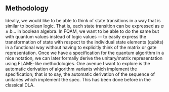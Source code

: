 
## Methodology

Ideally, we would like to be able to think of state transitions in a way that is similar to boolean logic. That is, each state transition can be expressed as $a \land b \ldots$ in boolean algebra. In FQAM, we want to be able to do the same but with quantum values instead of logic values -- to easily express the transformation of state with respect to the individual state elements (qubits) in a functional way without having to explicitly think of the matrix or gate representation. Once we have a specification for the quantum algorithm in a nice notation, we can later formally derive the unitary/matrix representation using FLAME-like methodologies. One avenue I want to explore is the automatic derivation of algorithm variants which implement the specification; that is to say, the automatic derivation of the sequence of unitaries which implement the spec. This has been done before in the classical DLA.